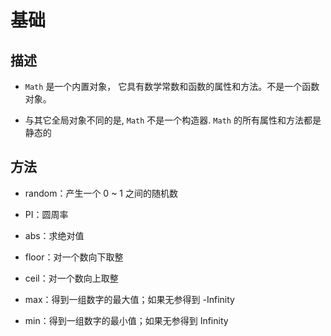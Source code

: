 # 基础

## 描述

  - `Math` 是一个内置对象， 它具有数学常数和函数的属性和方法。不是一个函数对象。

  - 与其它全局对象不同的是, `Math` 不是一个构造器. `Math` 的所有属性和方法都是静态的

## 方法

  - random：产生一个 0 \~ 1 之间的随机数

  - PI：圆周率

  - abs：求绝对值

  - floor：对一个数向下取整

  - ceil：对一个数向上取整

  - max：得到一组数字的最大值；如果无参得到 -Infinity

  - min：得到一组数字的最小值；如果无参得到 Infinity
